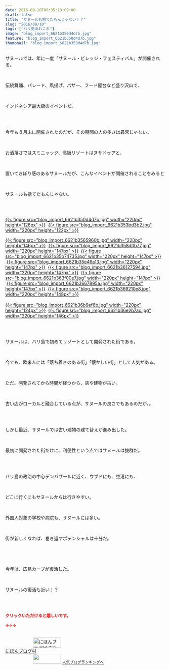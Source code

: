 ```yaml
---
date: 2016-09-10T00:35:18+09:00
draft: false
title: "サヌールも捨てたもんじゃない！？"
slug: "2016/09/10"
tags: ["バリ島あれこれ"]
image: "blog_import_6621b350d4d7b.jpg"
feature: "blog_import_6621b350d4d7b.jpg"
thumbnail: "blog_import_6621b350d4d7b.jpg"
---
```

<p>サヌールでは、年に一度「サヌール・ビレッジ・フェスティバル」が開催される。</p><br/><p>伝統舞踊、パレード、凧揚げ、バザー、フード屋台など盛り沢山で、</p><br/><p>インドネシア最大級のイベントだ。</p><br/><br/><p>今年も８月末に開催されたのだが、その期間の人の多さは尋常じゃない。</p><br/><p>お洒落さではスミニャック、高級リゾートはヌサドゥアと、</p><br/><p>置いてきぼり感のあるサヌールだが、こんなイベントが開催されることをみると</p><br/><p>サヌールも捨てたもんじゃない。</p><br/><p><br/><a href="blog_import_6621b352257d0.jpg">{{< figure src="blog_import_6621b350d4d7b.jpg" width="220px" height="126px" >}}</a>  <a href="blog_import_6621b3550bdeb.jpg">{{< figure src="blog_import_6621b353bd3b2.jpg" width="220px" height="122px" >}}</a> <br/></p><p><a href="blog_import_6621b357948c2.jpg">{{< figure src="blog_import_6621b3565960b.jpg" width="220px" height="146px" >}}</a>  <a href="blog_import_6621b35a154df.jpg">{{< figure src="blog_import_6621b358d0b77.jpg" width="220px" height="147px" >}}</a>  <a href="blog_import_6621b35cacab8.jpg">{{< figure src="blog_import_6621b35b74735.jpg" width="220px" height="147px" >}}</a>  <a href="blog_import_6621b35fa0341.jpg">{{< figure src="blog_import_6621b35e46a13.jpg" width="220px" height="147px" >}}</a>  <a href="blog_import_6621b3627db45.jpg">{{< figure src="blog_import_6621b36127594.jpg" width="220px" height="147px" >}}</a>  <a href="blog_import_6621b3653280b.jpg">{{< figure src="blog_import_6621b363f00e7.jpg" width="220px" height="147px" >}}</a>  <a href="blog_import_6621b367b19f8.jpg">{{< figure src="blog_import_6621b3667895a.jpg" width="220px" height="147px" >}}</a>  <a href="blog_import_6621b36a59f95.jpg">{{< figure src="blog_import_6621b369210e8.jpg" width="220px" height="148px" >}}</a>  <br/><br/><a href="blog_import_6621b36cdc17b.jpg">{{< figure src="blog_import_6621b36b9ef6b.jpg" width="220px" height="124px" >}}</a>  <a href="blog_import_6621b36f8c5b5.jpg">{{< figure src="blog_import_6621b36e2b7ac.jpg" width="220px" height="146px" >}}</a> <br/></p><br/><br/><p>サヌールは、バリ島で初めてリゾートとして開発された街である。</p><br/><p>今でも、欧米人には「落ち着きのある街」「懐かしい街」として人気がある。</p><br/><p>ただ、開発されてから時間が経つから、店や建物が古い。</p><br/><p>古い店がローカルと融合している点が、サヌールの良さでもあるのだが。。</p><br/><p><br/>しかし最近、サヌールでは古い建物の建て替えが進み出した。</p><br/><p>最初に開発された街だけに、利便性という点ではサヌールは抜群だ。</p><br/><p><br/>バリ島の政治の中心デンパサールに近く、ウブドにも、空港にも、</p><br/><p>どこに行くにもサヌールからは行きやすい。</p><br/><p>外国人対象の学校や病院も、サヌールには多い。</p><br/><p>街が新しくなれば、巻き返すポテンシャルは十分だ。</p><p><br/></p><br/><p>今年は、広島カープが復活した。</p><br/><p>サヌールの復活も近い！？</p><br/><br/><p><font color="#ff0000" size="2"><strong>クリックいただけると嬉しいです。<br/></strong></font></p><p><font color="#ff0000" size="2"><strong>↓↓↓</strong></font></p><p><br/><a href="ranking.html?p_cid=01260127" target="_blank"><img border="0" alt="にほんブログ村 海外生活ブログ バリ島情報へ" src="data:image/svg+xml;charset=utf-8,%3Csvg%20xmlns%3D%22http%3A%2F%2Fwww.w3.org%2F2000%2Fsvg%22%20title%3D%22Placeholder%20for%20Images%22%20role%3D%22presentation%22%20viewBox%3D%220%200%2088%2031%22%20%2F%3E" width="88" height="31" data-src="https://img-proxy.blog-video.jp/images?url=http%3A%2F%2Foverseas.blogmura.com%2Fbali%2Fimg%2Fbali88_31.gif" style="aspect-ratio: auto 88 / 31;"/><noscript><img border="0" alt="にほんブログ村 海外生活ブログ バリ島情報へ" src="https://img-proxy.blog-video.jp/images?url=http%3A%2F%2Foverseas.blogmura.com%2Fbali%2Fimg%2Fbali88_31.gif" width="88" height="31"></noscript></a><br/><a href="ranking.html?p_cid=01260127" target="_blank">にほんブログ村</a> <br/><a title="人気ブログランキングへ" href="link.php?1804582"><img border="0" src="data:image/svg+xml;charset=utf-8,%3Csvg%20xmlns%3D%22http%3A%2F%2Fwww.w3.org%2F2000%2Fsvg%22%20title%3D%22Placeholder%20for%20Images%22%20role%3D%22presentation%22%20viewBox%3D%220%200%2088%2031%22%20%2F%3E" width="88" height="31" data-src="https://blog.with2.net/img/banner/banner_22.gif" style="aspect-ratio: auto 88 / 31;"/><noscript><img border="0" src="https://blog.with2.net/img/banner/banner_22.gif" width="88" height="31"></noscript></a> <a style="FONT-SIZE: 12px" href="link.php?1804582">人気ブログランキングへ</a> </p>

